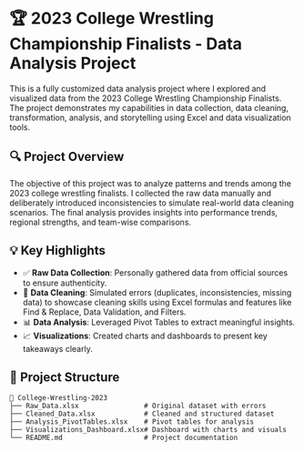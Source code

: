 # 🏆 2023 College Wrestling Championship Finalists - Data Analysis Project

This is a fully customized data analysis project where I explored and visualized data from the 2023 College Wrestling Championship Finalists. The project demonstrates my capabilities in data collection, data cleaning, transformation, analysis, and storytelling using Excel and data visualization tools.

## 🔍 Project Overview

The objective of this project was to analyze patterns and trends among the 2023 college wrestling finalists. I collected the raw data manually and deliberately introduced inconsistencies to simulate real-world data cleaning scenarios. The final analysis provides insights into performance trends, regional strengths, and team-wise comparisons.

## 💡 Key Highlights

- ✅ **Raw Data Collection**: Personally gathered data from official sources to ensure authenticity.
- 🧹 **Data Cleaning**: Simulated errors (duplicates, inconsistencies, missing data) to showcase cleaning skills using Excel formulas and features like Find & Replace, Data Validation, and Filters.
- 📊 **Data Analysis**: Leveraged Pivot Tables to extract meaningful insights.
- 📈 **Visualizations**: Created charts and dashboards to present key takeaways clearly.

## 📂 Project Structure

```plaintext
📁 College-Wrestling-2023
├── Raw_Data.xlsx                # Original dataset with errors
├── Cleaned_Data.xlsx            # Cleaned and structured dataset
├── Analysis_PivotTables.xlsx    # Pivot tables for analysis
├── Visualizations_Dashboard.xlsx# Dashboard with charts and visuals
└── README.md                    # Project documentation
